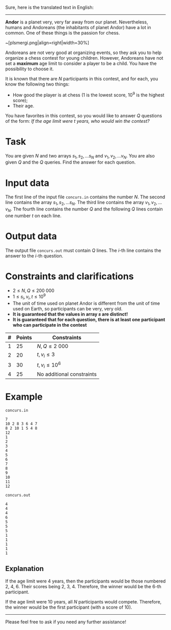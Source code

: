 Sure, here is the translated text in English:

---

**Andor** is a planet very, very far away from our planet. Nevertheless, humans and Andoreans (the inhabitants of planet Andor) have a lot in common. One of these things is the passion for chess.

~[plsmergi.png|align=right|width=30%]

Andoreans are not very good at organizing events, so they ask you to help organize a chess contest for young children. However, Andoreans have not set a **maximum** age limit to consider a player to be a child. You have the possibility to choose it.

It is known that there are $N$ participants in this contest, and for each, you know the following two things:

- How good the player is at chess (1 is the lowest score, $10^9$ is the highest score);
- Their age.

You have favorites in this contest, so you would like to answer $Q$ questions of the form: *If the age limit were $t$ years, who would win the contest?*

# Task

You are given $N$ and two arrays $s_1, s_2, \dots s_N$ and $v_1, v_2, \dots v_N$. You are also given $Q$ and the $Q$ queries. Find the answer for each question.

# Input data

The first line of the input file ```concurs.in``` contains the number $N$. The second line contains the array $s_1, s_2, \dots s_N$. The third line contains the array $v_1, v_2, \dots v_N$. The fourth line contains the number $Q$ and the following $Q$ lines contain one number $t$ on each line.

# Output data

The output file ```concurs.out``` must contain $Q$ lines. The $i$-th line contains the answer to the $i$-th question.

# Constraints and clarifications

- $2 \leq N, Q \leq 200\ 000$
- $1 \leq s_i, v_i, t \leq 10^9$
- The unit of time used on planet Andor is different from the unit of time used on Earth, so participants can be very, very old.
- **It is guaranteed that the values in array $s$ are distinct!**
- **It is guaranteed that for each question, there is at least one participant who can participate in the contest**

| #  | Points | Constraints |
|--- |--------|-------------|
| 1  | 25     | $N, Q \leq 2\ 000$ |
| 2  | 20     | $t, v_i \leq 3$ |
| 3  | 30     | $t, v_i \leq 10^6$ |
| 4  | 25     | No additional constraints |

# Example

`concurs.in`
```
7
10 2 8 3 6 4 7
8 2 10 1 5 4 8
12
1
2
3
4
5
6
7
8
9
10
11
12
```

`concurs.out`
```
4
4
4
6
5
5
5
1
1
1
1
1
```

## Explanation

If the age limit were $4$ years, then the participants would be those numbered $2$, $4$, $6$. Their scores being $2$, $3$, $4$. Therefore, the winner would be the $6$-th participant.

If the age limit were $10$ years, all $N$ participants would compete. Therefore, the winner would be the first participant (with a score of $10$).

---

Please feel free to ask if you need any further assistance!